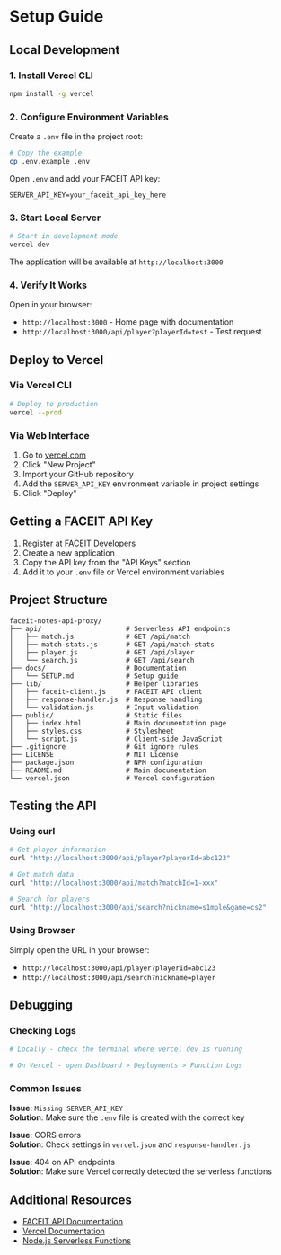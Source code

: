 # Setup Guide

## Local Development

### 1. Install Vercel CLI

```bash
npm install -g vercel
```

### 2. Configure Environment Variables

Create a `.env` file in the project root:

```bash
# Copy the example
cp .env.example .env
```

Open `.env` and add your FACEIT API key:

```env
SERVER_API_KEY=your_faceit_api_key_here
```

### 3. Start Local Server

```bash
# Start in development mode
vercel dev
```

The application will be available at `http://localhost:3000`

### 4. Verify It Works

Open in your browser:
- `http://localhost:3000` - Home page with documentation
- `http://localhost:3000/api/player?playerId=test` - Test request

## Deploy to Vercel

### Via Vercel CLI

```bash
# Deploy to production
vercel --prod
```

### Via Web Interface

1. Go to [vercel.com](https://vercel.com)
2. Click "New Project"
3. Import your GitHub repository
4. Add the `SERVER_API_KEY` environment variable in project settings
5. Click "Deploy"

## Getting a FACEIT API Key

1. Register at [FACEIT Developers](https://developers.faceit.com/)
2. Create a new application
3. Copy the API key from the "API Keys" section
4. Add it to your `.env` file or Vercel environment variables

## Project Structure

```
faceit-notes-api-proxy/
├── api/                     # Serverless API endpoints
│   ├── match.js             # GET /api/match
│   ├── match-stats.js       # GET /api/match-stats
│   ├── player.js            # GET /api/player
│   └── search.js            # GET /api/search
├── docs/                    # Documentation
│   └── SETUP.md             # Setup guide
├── lib/                     # Helper libraries
│   ├── faceit-client.js     # FACEIT API client
│   ├── response-handler.js  # Response handling
│   └── validation.js        # Input validation
├── public/                  # Static files
│   ├── index.html           # Main documentation page
│   ├── styles.css           # Stylesheet
│   └── script.js            # Client-side JavaScript
├── .gitignore               # Git ignore rules
├── LICENSE                  # MIT License
├── package.json             # NPM configuration
├── README.md                # Main documentation
└── vercel.json              # Vercel configuration
```

## Testing the API

### Using curl

```bash
# Get player information
curl "http://localhost:3000/api/player?playerId=abc123"

# Get match data
curl "http://localhost:3000/api/match?matchId=1-xxx"

# Search for players
curl "http://localhost:3000/api/search?nickname=s1mple&game=cs2"
```

### Using Browser

Simply open the URL in your browser:
- `http://localhost:3000/api/player?playerId=abc123`
- `http://localhost:3000/api/search?nickname=player`

## Debugging

### Checking Logs

```bash
# Locally - check the terminal where vercel dev is running

# On Vercel - open Dashboard > Deployments > Function Logs
```

### Common Issues

**Issue**: `Missing SERVER_API_KEY`  
**Solution**: Make sure the `.env` file is created with the correct key

**Issue**: CORS errors  
**Solution**: Check settings in `vercel.json` and `response-handler.js`

**Issue**: 404 on API endpoints  
**Solution**: Make sure Vercel correctly detected the serverless functions

## Additional Resources

- [FACEIT API Documentation](https://developers.faceit.com/docs)
- [Vercel Documentation](https://vercel.com/docs)
- [Node.js Serverless Functions](https://vercel.com/docs/functions/serverless-functions)


